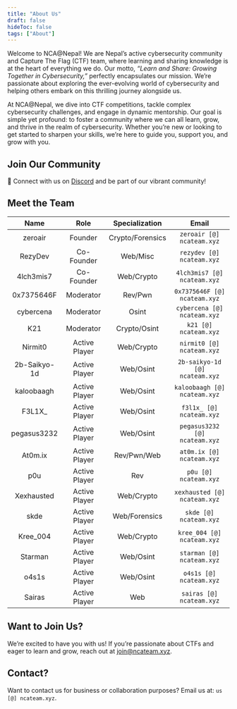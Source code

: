 ```yaml
---
title: "About Us"
draft: false
hideToc: false
tags: ["About"]
---
```


Welcome to NCA@Nepal! We are Nepal’s active cybersecurity community and Capture The Flag (CTF) team, where learning and sharing knowledge is at the heart of everything we do. Our motto, _“Learn and Share: Growing Together in Cybersecurity,”_ perfectly encapsulates our mission. We’re passionate about exploring the ever-evolving world of cybersecurity and helping others embark on this thrilling journey alongside us.

At NCA@Nepal, we dive into  CTF competitions, tackle complex cybersecurity challenges, and engage in dynamic mentorship. Our goal is simple yet profound: to foster a community where we can all learn, grow, and thrive in the realm of cybersecurity. Whether you’re new or looking to get started to sharpen your skills, we’re here to guide you, support you, and grow with you.

## Join Our Community

💬 Connect with us on [Discord](https://discord.gg/KDuvkJHh3D) and be part of our vibrant community!

## Meet the Team

|     Name     |     Role      |  Specialization  |           Email                |
| :----------: | :-----------: | :--------------: |   :------------------------:   |
|   zeroair    |    Founder    | Crypto/Forensics |   `zeroair [@] ncateam.xyz`    |
|   RezyDev    |  Co-Founder   |     Web/Misc     |   `rezydev [@] ncateam.xyz`    |
|  4lch3mis7   |  Co-Founder   |    Web/Crypto    |  `4lch3mis7 [@] ncateam.xyz`   |
|  0x7375646F  |   Moderator   |     Rev/Pwn      |  `0x7375646F [@] ncateam.xyz`  |
|  cybercena   |   Moderator   |      Osint       |  `cybercena [@] ncateam.xyz`   |
|     K21      |   Moderator   |   Crypto/Osint   |     `k21 [@] ncateam.xyz`      |
|   Nirmit0    | Active Player |    Web/Crypto    |   `nirmit0 [@] ncateam.xyz`    |
| 2b-Saikyo-1d | Active Player |    Web/Osint     | `2b-saikyo-1d [@] ncateam.xyz` |
|  kaloobaagh  | Active Player |    Web/Osint     | `kaloobaagh [@] ncateam.xyz`   |
|    F3L1X_    | Active Player |    Web/Osint     |  `f3l1x_ [@] ncateam.xyz`      |
| pegasus3232  | Active Player |    Web/Osint     |  `pegasus3232 [@] ncateam.xyz` |
|   At0m.ix    | Active Player |   Rev/Pwn/Web    |  `at0m.ix [@] ncateam.xyz`     |
|    p0u       | Active Player |       Rev        |  `p0u [@] ncateam.xyz`         |
|  Xexhausted  | Active Player |     Web/Crypto   |  `xexhausted [@] ncateam.xyz`  |
|   skde       | Active Player |   Web/Forensics  |     `skde [@] ncateam.xyz`     |
|  Kree_004    | Active Player |    Web/Crypto    |   `kree_004 [@] ncateam.xyz`   |
|   Starman    | Active Player |    Web/Osint     |     `starman [@] ncateam.xyz`  |
|   o4s1s      | Active Player |     Web/Osint    |   `o4s1s [@] ncateam.xyz`      |
|   Sairas     | Active Player |     Web          |   `sairas [@] ncateam.xyz`     |

## Want to Join Us?
We’re excited to have you with us! If you’re passionate about CTFs and eager to learn and grow, reach out at [join@ncateam.xyz](mailto:join@ncateam.xyz).

## Contact?
Want to contact us for business or collaboration purposes? Email us at: `us [@] ncateam.xyz`.
